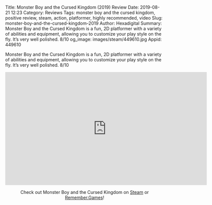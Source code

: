 Title: Monster Boy and the Cursed Kingdom (2019) Review
Date: 2019-08-21 12:23
Category: Reviews
Tags: monster boy and the cursed kingdom, positive review, steam, action, platformer, highly recommended, video
Slug: monster-boy-and-the-cursed-kingdom-2019
Author: Hexadigital
Summary: Monster Boy and the Cursed Kingdom is a fun, 2D platformer with a variety of abilities and equipment, allowing you to customize your play style on the fly. It’s very well polished. 8/10
og_image: images/steam/449610.jpg
Appid: 449610

Monster Boy and the Cursed Kingdom is a fun, 2D platformer with a variety of abilities and equipment, allowing you to customize your play style on the fly. It’s very well polished. 8/10

<center><iframe src="https://www.youtube.com/embed/VnUYgLPPyEE?feature=oembed" allow="accelerometer; autoplay; encrypted-media; gyroscope; picture-in-picture" width="640" height="360" frameborder="0"></iframe>

Check out Monster Boy and the Cursed Kingdom on [Steam](https://store.steampowered.com/app/449610/?curator_clanid=34633900) or [Remember.Games](https://remember.games/game/4416/)!</center>